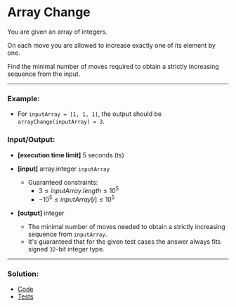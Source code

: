 # Array Change

You are given an array of integers. 

On each move you are allowed to increase exactly one of its element by one. 

Find the minimal number of moves required to obtain a strictly increasing sequence from the input.

---

### Example:

- For `inputArray = [1, 1, 1]`, the output should be `arrayChange(inputArray) = 3`.

### Input/Output:

- **[execution time limit]** 5 seconds (ts)


- **[input]** array.integer `inputArray`
  - Guaranteed constraints:
    - $3 \le inputArray.length \le 10^{5}$
    - $-10^{5} \le inputArray[i] \le 10^{5}$

  
- **[output]** integer
  - The minimal number of moves needed to obtain a strictly increasing sequence from `inputArray`.
  - It's guaranteed that for the given test cases the answer always fits signed `32`-bit integer type.

---

### Solution:

- [Code](/src/arcade/intro/17-array-change)
- [Tests](/src/arcade/intro/17-array-change/test/array-change.test.ts)
